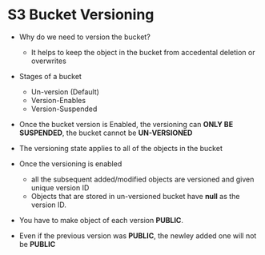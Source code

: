 # S3 Bucket Versioning

 - Why do we need to version the bucket?
   - It helps to keep the object in the bucket from accedental deletion or overwrites
 
 - Stages of a bucket
    - Un-version (Default)
    - Version-Enables 
    - Version-Suspended 
  
 - Once the bucket version is Enabled, the versioning can **ONLY BE SUSPENDED**, the bucket cannot be **UN-VERSIONED**

- The versioning state applies to all of the objects in the bucket

- Once the versioning is enabled
   - all the subsequent added/modified objects are versioned and given unique version ID
   - Objects that are stored in un-versioned bucket have **null** as the version ID.
   
 - You have to make object of each version **PUBLIC**.
 
 - Even if the previous version was **PUBLIC**, the newley added one will not be **PUBLIC**

